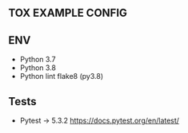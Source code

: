 ## TOX EXAMPLE CONFIG

## ENV

* Python 3.7
* Python 3.8
* Python lint flake8 (py3.8)

## Tests

* Pytest -> 5.3.2 https://docs.pytest.org/en/latest/
